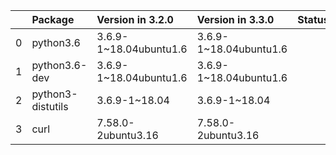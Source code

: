 <!-- markdown-link-check-disable -->

|    | Package           | Version in 3.2.0       | Version in 3.3.0       | Status   |
|---:|:------------------|:-----------------------|:-----------------------|:---------|
|  0 | python3.6         | 3.6.9-1~18.04ubuntu1.6 | 3.6.9-1~18.04ubuntu1.6 |          |
|  1 | python3.6-dev     | 3.6.9-1~18.04ubuntu1.6 | 3.6.9-1~18.04ubuntu1.6 |          |
|  2 | python3-distutils | 3.6.9-1~18.04          | 3.6.9-1~18.04          |          |
|  3 | curl              | 7.58.0-2ubuntu3.16     | 7.58.0-2ubuntu3.16     |          |